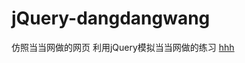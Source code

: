 # jQuery-dangdangwang
仿照当当网做的网页
利用jQuery模拟当当网做的练习
<a href="https://chenjuanmemeda.github.io/jQuery-dangdangwang/index.html">hhh</a>
